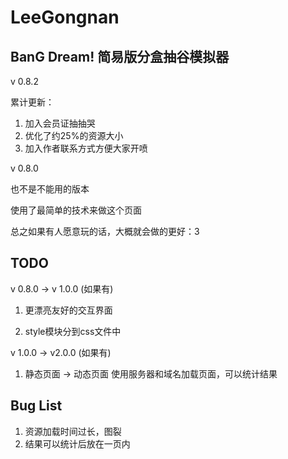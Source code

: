 # LeeGongnan
## BanG Dream! 简易版分盒抽谷模拟器

v 0.8.2

累计更新：

1. 加入会员证抽抽哭
2. 优化了约25%的资源大小
3. 加入作者联系方式方便大家开喷


v 0.8.0

也不是不能用的版本

使用了最简单的技术来做这个页面

总之如果有人愿意玩的话，大概就会做的更好：3

## TODO

v 0.8.0 -> v 1.0.0 (如果有)

1. 更漂亮友好的交互界面

2. style模块分到css文件中

v 1.0.0 -> v2.0.0 (如果有)

1. 静态页面 -> 动态页面 使用服务器和域名加载页面，可以统计结果

## Bug List
1. 资源加载时间过长，图裂
2. 结果可以统计后放在一页内